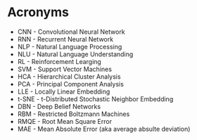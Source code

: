 # Acronyms

* CNN - Convolutional Neural Network
* RNN - Recurrent Neural Network
* NLP - Natural Language Processing
* NLU - Natural Language Understanding
* RL - Reinforcement Learging
* SVM - Support Vector Machines
* HCA - Hierarchical Cluster Analysis
* PCA - Principal Component Analysis
* LLE - Locally Linear Embedding
* t-SNE - t-Distributed Stochastic Neighbor Embedding
* DBN - Deep Belief Networks
* RBM - Restricted Boltzmann Machines
* RMQE - Root Mean Square Error
* MAE - Mean Absolute Error (aka average absulte deviation)
